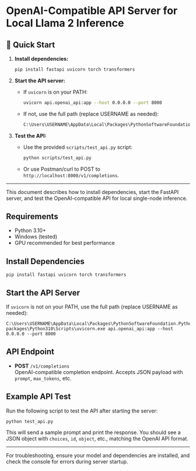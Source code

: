 # OpenAI-Compatible API Server for Local Llama 2 Inference

## 🚀 Quick Start

1. **Install dependencies:**
   ```sh
   pip install fastapi uvicorn torch transformers
   ```

2. **Start the API server:**
   - If `uvicorn` is on your PATH:
     ```sh
     uvicorn api.openai_api:app --host 0.0.0.0 --port 8000
     ```
   - If not, use the full path (replace USERNAME as needed):
     ```sh
     C:\Users\USERNAME\AppData\Local\Packages\PythonSoftwareFoundation.Python.3.10_qbz5n2kfra8p0\LocalCache\local-packages\Python310\Scripts\uvicorn.exe api.openai_api:app --host 0.0.0.0 --port 8000
     ```

3. **Test the API:**
   - Use the provided `scripts/test_api.py` script:
     ```sh
     python scripts/test_api.py
     ```
   - Or use Postman/curl to POST to `http://localhost:8000/v1/completions`.

---

This document describes how to install dependencies, start the FastAPI server, and test the OpenAI-compatible API for local single-node inference.

## Requirements
- Python 3.10+
- Windows (tested)
- GPU recommended for best performance

## Install Dependencies
```
pip install fastapi uvicorn torch transformers
```

## Start the API Server
If `uvicorn` is not on your PATH, use the full path (replace USERNAME as needed):
```
C:\Users\USERNAME\AppData\Local\Packages\PythonSoftwareFoundation.Python.3.10_qbz5n2kfra8p0\LocalCache\local-packages\Python310\Scripts\uvicorn.exe api.openai_api:app --host 0.0.0.0 --port 8000
```

## API Endpoint
- **POST** `/v1/completions`  
  OpenAI-compatible completion endpoint. Accepts JSON payload with `prompt`, `max_tokens`, etc.

## Example API Test
Run the following script to test the API after starting the server:

```
python test_api.py
```

This will send a sample prompt and print the response. You should see a JSON object with `choices`, `id`, `object`, etc., matching the OpenAI API format.

---

For troubleshooting, ensure your model and dependencies are installed, and check the console for errors during server startup.
